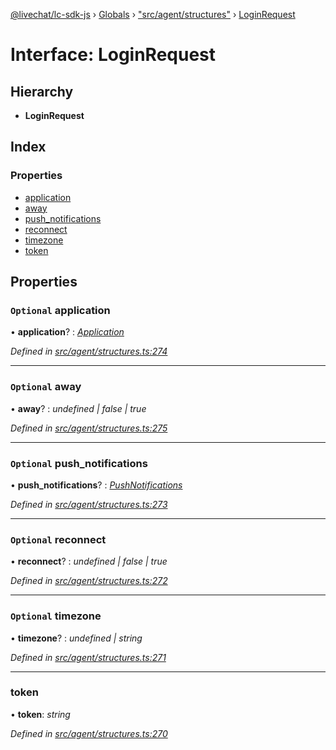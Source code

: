 [@livechat/lc-sdk-js](../README.md) › [Globals](../globals.md) › ["src/agent/structures"](../modules/_src_agent_structures_.md) › [LoginRequest](_src_agent_structures_.loginrequest.md)

# Interface: LoginRequest

## Hierarchy

* **LoginRequest**

## Index

### Properties

* [application](_src_agent_structures_.loginrequest.md#optional-application)
* [away](_src_agent_structures_.loginrequest.md#optional-away)
* [push_notifications](_src_agent_structures_.loginrequest.md#optional-push_notifications)
* [reconnect](_src_agent_structures_.loginrequest.md#optional-reconnect)
* [timezone](_src_agent_structures_.loginrequest.md#optional-timezone)
* [token](_src_agent_structures_.loginrequest.md#token)

## Properties

### `Optional` application

• **application**? : *[Application](_src_agent_structures_.application.md)*

*Defined in [src/agent/structures.ts:274](https://github.com/livechat/lc-sdk-js/blob/8143b05/src/agent/structures.ts#L274)*

___

### `Optional` away

• **away**? : *undefined | false | true*

*Defined in [src/agent/structures.ts:275](https://github.com/livechat/lc-sdk-js/blob/8143b05/src/agent/structures.ts#L275)*

___

### `Optional` push_notifications

• **push_notifications**? : *[PushNotifications](_src_agent_structures_.pushnotifications.md)*

*Defined in [src/agent/structures.ts:273](https://github.com/livechat/lc-sdk-js/blob/8143b05/src/agent/structures.ts#L273)*

___

### `Optional` reconnect

• **reconnect**? : *undefined | false | true*

*Defined in [src/agent/structures.ts:272](https://github.com/livechat/lc-sdk-js/blob/8143b05/src/agent/structures.ts#L272)*

___

### `Optional` timezone

• **timezone**? : *undefined | string*

*Defined in [src/agent/structures.ts:271](https://github.com/livechat/lc-sdk-js/blob/8143b05/src/agent/structures.ts#L271)*

___

###  token

• **token**: *string*

*Defined in [src/agent/structures.ts:270](https://github.com/livechat/lc-sdk-js/blob/8143b05/src/agent/structures.ts#L270)*
